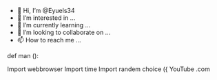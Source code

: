 - 👋 Hi, I’m @Eyuels34
- 👀 I’m interested in ...
- 🌱 I’m currently learning ...
- 💞️ I’m looking to collaborate on ...
- 📫 How to reach me ...

<!---
Eyuels34/Eyuels34 is a ✨ special ✨ repository because its `README.md` (this file) appears on your GitHub profile.
You can click the Preview link to take a look at your changes.
--->def man ():

Import webbrowser
Import time
Import randem choice ({
YouTube .com
